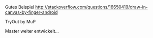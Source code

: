 Gutes Beispiel http://stackoverflow.com/questions/16650419/draw-in-canvas-by-finger-android

TryOut by MuP

Master weiter entwickelt...
